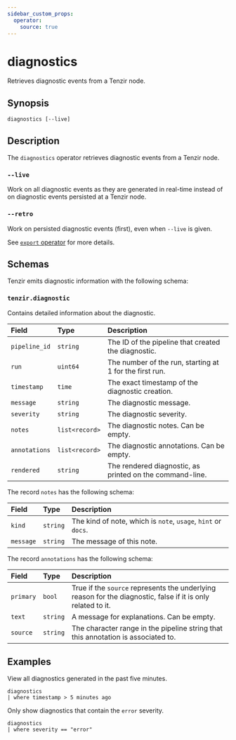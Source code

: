 ```yaml
---
sidebar_custom_props:
  operator:
    source: true
---
```


# diagnostics

Retrieves diagnostic events from a Tenzir node.

## Synopsis

```
diagnostics [--live]
```

## Description

The `diagnostics` operator retrieves diagnostic events from a Tenzir
node.

### `--live`

Work on all diagnostic events as they are generated in real-time instead of on
diagnostic events persisted at a Tenzir node.

### `--retro`

Work on persisted diagnostic events (first), even when `--live` is given.

See [`export` operator](export.md#--retro) for more details.

## Schemas

Tenzir emits diagnostic information with the following schema:

### `tenzir.diagnostic`

Contains detailed information about the diagnostic.

|Field|Type|Description|
|:-|:-|:-|
|`pipeline_id`|`string`|The ID of the pipeline that created the diagnostic.|
|`run`|`uint64`|The number of the run, starting at 1 for the first run.|
|`timestamp`|`time`|The exact timestamp of the diagnostic creation.|
|`message`|`string`|The diagnostic message.|
|`severity`|`string`|The diagnostic severity.|
|`notes`|`list<record>`|The diagnostic notes. Can be empty.|
|`annotations`|`list<record>`|The diagnostic annotations. Can be empty.|
|`rendered`|`string`|The rendered diagnostic, as printed on the command-line.|

The record `notes` has the following schema:

|Field|Type|Description|
|:-|:-|:-|
|`kind`|`string`|The kind of note, which is `note`, `usage`, `hint` or `docs`.|
|`message`|`string`|The message of this note.|

The record `annotations` has the following schema:

|Field|Type|Description|
|:-|:-|:-|
|`primary`|`bool`|True if the `source` represents the underlying reason for the diagnostic, false if it is only related to it.|
|`text`|`string`|A message for explanations. Can be empty.|
|`source`|`string`|The character range in the pipeline string that this annotation is associated to.|

## Examples

View all diagnostics generated in the past five minutes.

```
diagnostics
| where timestamp > 5 minutes ago
```

Only show diagnostics that contain the `error` severity.

```
diagnostics
| where severity == "error"
```
